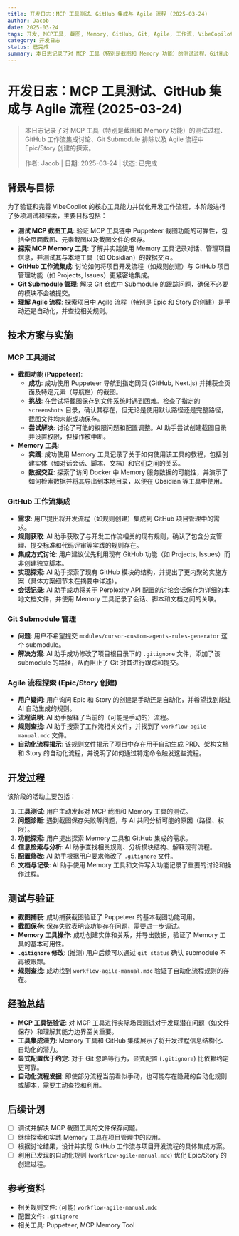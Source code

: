```yaml
---
title: 开发日志：MCP 工具测试、GitHub 集成与 Agile 流程 (2025-03-24)
author: Jacob
date: 2025-03-24
tags: 开发, MCP工具, 截图, Memory, GitHub, Git, Agile, 工作流, VibeCopilot
category: 开发日志
status: 已完成
summary: 本日志记录了对 MCP 工具（特别是截图和 Memory 功能）的测试过程、GitHub 工作流集成讨论、Git Submodule 排除以及 Agile 流程中 Epic/Story 创建的探索。
---
```


# 开发日志：MCP 工具测试、GitHub 集成与 Agile 流程 (2025-03-24)

> 本日志记录了对 MCP 工具（特别是截图和 Memory 功能）的测试过程、GitHub 工作流集成讨论、Git Submodule 排除以及 Agile 流程中 Epic/Story 创建的探索。
>
> 作者: Jacob | 日期: 2025-03-24 | 状态: 已完成

## 背景与目标

为了验证和完善 VibeCopilot 的核心工具能力并优化开发工作流程，本阶段进行了多项测试和探索，主要目标包括：

- **测试 MCP 截图工具**: 验证 MCP 工具链中 Puppeteer 截图功能的可靠性，包括全页面截图、元素截图以及截图文件的保存。
- **探索 MCP Memory 工具**: 了解并实践使用 Memory 工具记录对话、管理项目信息，并测试其与本地工具（如 Obsidian）的数据交互。
- **GitHub 工作流集成**: 讨论如何将项目开发流程（如规则创建）与 GitHub 项目管理功能（如 Projects, Issues）更紧密地集成。
- **Git Submodule 管理**: 解决 Git 仓库中 Submodule 的跟踪问题，确保不必要的模块不会被提交。
- **理解 Agile 流程**: 探索项目中 Agile 流程（特别是 Epic 和 Story 的创建）是手动还是自动化，并查找相关规则。

## 技术方案与实施

### MCP 工具测试

- **截图功能 (Puppeteer)**:
  - **成功**: 成功使用 Puppeteer 导航到指定网页 (GitHub, Next.js) 并捕获全页面及特定元素（导航栏）的截图。
  - **挑战**: 在尝试将截图保存到文件系统时遇到困难。检查了指定的 `screenshots` 目录，确认其存在，但无论是使用默认路径还是完整路径，截图文件均未能成功保存。
  - **尝试解决**: 讨论了可能的权限问题和配置调整。AI 助手尝试创建截图目录并设置权限，但操作被中断。
- **Memory 工具**:
  - **实践**: 成功使用 Memory 工具记录了关于如何使用该工具的教程，包括创建实体（如对话会话、脚本、文档）和它们之间的关系。
  - **数据交互**: 探索了访问 Docker 中 Memory 服务数据的可能性，并演示了如何检索数据并将其导出到本地目录，以便在 Obsidian 等工具中使用。

### GitHub 工作流集成

- **需求**: 用户提出将开发流程（如规则创建）集成到 GitHub 项目管理中的需求。
- **规则获取**: AI 助手获取了与开发工作流相关的现有规则，确认了包含分支管理、提交标准和代码评审等实践的规则存在。
- **集成方式讨论**: 用户建议优先利用现有 GitHub 功能（如 Projects, Issues）而非创建独立脚本。
- **实现探索**: AI 助手探索了现有 GitHub 模块的结构，并提出了更内聚的实施方案（具体方案细节未在摘要中详述）。
- **会话记录**: AI 助手成功将关于 Perplexity API 配置的讨论会话保存为详细的本地文档文件，并使用 Memory 工具记录了会话、脚本和文档之间的关联。

### Git Submodule 管理

- **问题**: 用户不希望提交 `modules/cursor-custom-agents-rules-generator` 这个 submodule。
- **解决方案**: AI 助手成功修改了项目根目录下的 `.gitignore` 文件，添加了该 submodule 的路径，从而阻止了 Git 对其进行跟踪和提交。

### Agile 流程探索 (Epic/Story 创建)

- **用户疑问**: 用户询问 Epic 和 Story 的创建是手动还是自动化，并希望找到能让 AI 自动生成的规则。
- **流程说明**: AI 助手解释了当前的（可能是手动的）流程。
- **规则查找**: AI 助手搜索了工作流相关文件，并找到了 `workflow-agile-manual.mdc` 文件。
- **自动化流程揭示**: 该规则文件揭示了项目中存在用于自动生成 PRD、架构文档和 Story 的自动化流程，并说明了如何通过特定命令触发这些流程。

## 开发过程

该阶段的活动主要包括：

1. **工具测试**: 用户主动发起对 MCP 截图和 Memory 工具的测试。
2. **问题诊断**: 遇到截图保存失败等问题，与 AI 共同分析可能的原因（路径、权限）。
3. **功能探索**: 用户提出探索 Memory 工具和 GitHub 集成的需求。
4. **信息检索与分析**: AI 助手查找相关规则、分析模块结构、解释现有流程。
5. **配置修改**: AI 助手根据用户要求修改了 `.gitignore` 文件。
6. **文档与记录**: AI 助手使用 Memory 工具和文件写入功能记录了重要的讨论和操作过程。

## 测试与验证

- **截图捕获**: 成功捕获截图验证了 Puppeteer 的基本截图功能可用。
- **截图保存**: 保存失败表明该功能存在问题，需要进一步调试。
- **Memory 工具操作**: 成功创建实体和关系，并导出数据，验证了 Memory 工具的基本可用性。
- **`.gitignore` 修改**: (推测) 用户后续可以通过 `git status` 确认 submodule 不再被跟踪。
- **规则查找**: 成功找到 `workflow-agile-manual.mdc` 验证了自动化流程规则的存在。

## 经验总结

- **MCP 工具链验证**: 对 MCP 工具进行实际场景测试对于发现潜在问题（如文件保存）和理解其能力边界至关重要。
- **工具集成潜力**: Memory 工具和 GitHub 集成展示了将开发过程信息结构化、自动化的潜力。
- **显式配置优于约定**: 对于 Git 忽略等行为，显式配置 (`.gitignore`) 比依赖约定更可靠。
- **自动化流程发掘**: 即使部分流程当前看似手动，也可能存在隐藏的自动化规则或脚本，需要主动查找和利用。

## 后续计划

- [ ] 调试并解决 MCP 截图工具的文件保存问题。
- [ ] 继续探索和实践 Memory 工具在项目管理中的应用。
- [ ] 根据讨论结果，设计并实现 GitHub 工作流与项目开发流程的具体集成方案。
- [ ] 利用已发现的自动化规则 (`workflow-agile-manual.mdc`) 优化 Epic/Story 的创建过程。

## 参考资料

- 相关规则文件: (可能) `workflow-agile-manual.mdc`
- 配置文件: `.gitignore`
- 相关工具: Puppeteer, MCP Memory Tool
